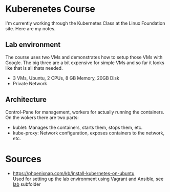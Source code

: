 # Kuberenetes Course

I'm currently working through the Kubernetes Class at the Linux Foundation site. Here are my notes.


## Lab environment
The course uses two VMs and demonstrates how to setup those VMs with Google. The big three are a bit
expensive for simple VMs and so far it looks like that is all thats needed.

* 3 VMs, Ubuntu, 2 CPUs, 8 GB Memory, 20GB Disk
* Private Network


## Architecture

Control-Pane for management, workers for actually running the containers.
On the wokers there are two parts:

* kublet: Manages the containers, starts them, stops them, etc.
* kube-proxy: Network configuration, exposes containers to the network, etc.


# Sources

* https://phoenixnap.com/kb/install-kubernetes-on-ubuntu \
  Used for setting up the lab environment using Vagrant and Ansible, see [lab](lab) subfolder
